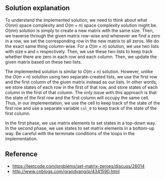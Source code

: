 ## Solution explanation

To understand the implemented solution, we need to think about what $O(mn)$ space complexity and $O(m+n)$ 
space complexity solution might be.
$O(mn)$ solution is simply to create a new matrix with the same size. Then, we traverse through the given
matrix row-wise and whenever we find a zero in a row, we set the corresponding row in the new matrix to 
all zeros. We do the exact same thing column-wise. For a $O(m+n)$ solution, we use two lists with size `m`
and `n` respectively. Then, we use these two lists to keep track whether there are zero in each row
and each column. Then, we update the given matrix based on these two lists.

The implemented solution is similar to $O(m+n)$ solution. However, unlike the $O(m+n)$ solution using
two separate-created lists, we use the first row and the first column of the given matrix instead as 
our lists. In other words, we store states of each row in the first of that row, 
and store states of each column in the first of that column. The only issue with this approach is that
the state of the first row and the first column will occupy the same cell. Thus, in our implementation,
we use the cell to keep track of the state of the first row and use a separate variable `col_0` to 
keep track of the state of the first column.

In the first phase, we use matrix elements to set states in a top-down way. 
In the second phase, we use states to set matrix elements in a bottom-up way.
Be careful with the terminate conditions of the loops in the implementation.


## Reference

- https://leetcode.com/problems/set-matrix-zeroes/discuss/26014
- http://www.cnblogs.com/grandyang/p/4341590.html